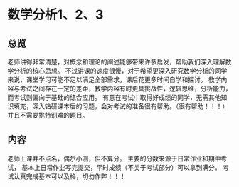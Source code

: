 # 数学分析1、2、3

## 总览

老师讲得非常清楚，对概念和理论的阐述能够带来许多启发，帮助我们深入理解数学分析的核心思想。
不过讲课的速度很慢，对于希望更深入研究数学分析的同学来说，课堂学习可能不足以满足全部需求，课后花更多时间自学和探讨。
教学内容与考试之间存在一定的差距，教学内容有时更具挑战性，逻辑思维，分析能力，而考试则偏向于基础的综合应用。
有意在考试中取得好成绩的同学，无需其他知识填充，深入钻研课本后的习题，会对考试的准备很有帮助。（很有帮助！！！）
并且不需要挑特别难的题目。

## 内容

老师上课并不点名，偶尔小测，但不算分。
主要的分数来源于日常作业和期中考试，
基本上日常作业写完提交，平时成绩（不关于考试部分）可以拿到满分。
考试认真完成基本可以及格，切勿作弊！！！
